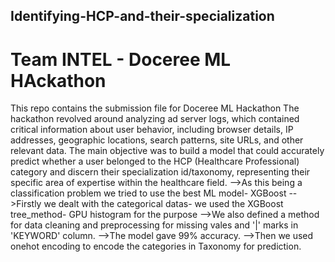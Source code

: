## Identifying-HCP-and-their-specialization
# Team INTEL - Doceree ML HAckathon
This repo contains the submission file for Doceree ML Hackathon
The hackathon revolved around analyzing ad server logs, which contained critical information about user behavior, including browser details, IP addresses, geographic locations, search patterns, site URLs, and other relevant data. The main objective was to build a model that could accurately predict whether a user belonged to the HCP (Healthcare Professional) category and discern their specialization id/taxonomy, representing their specific area of expertise within the healthcare field.
-->As this being a classification problem we tried to use the best ML model- XGBoost
-->Firstly we dealt with the categorical datas- we used the XGBoost tree_method- GPU histogram for the purpose
-->We also defined a method for data cleaning and preprocessing for missing vales and '|' marks in 'KEYWORD' column.
-->The model gave 99% accuracy. 
-->Then we used onehot encoding to encode the categories in Taxonomy for prediction.
